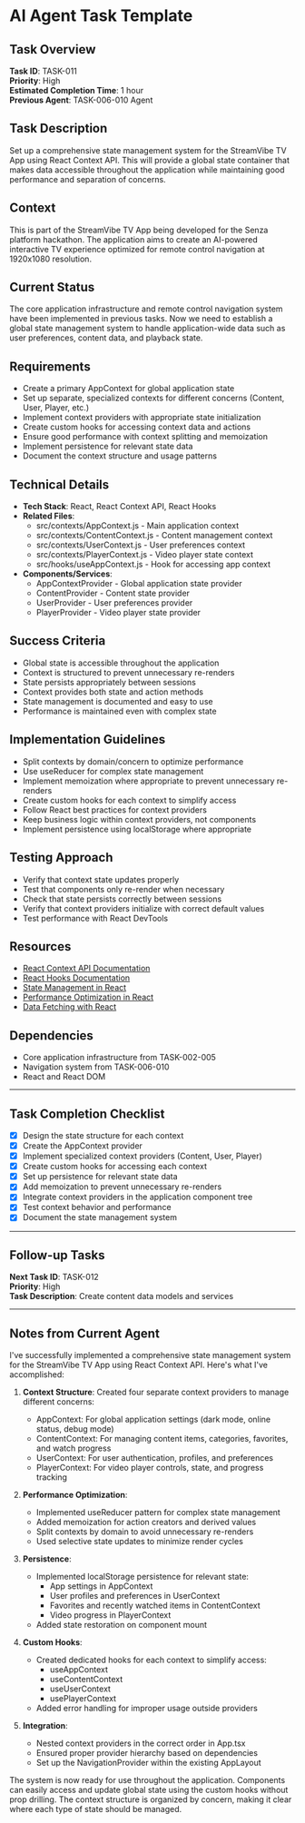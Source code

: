 # AI Agent Task Template

## Task Overview
**Task ID**: TASK-011  
**Priority**: High  
**Estimated Completion Time**: 1 hour  
**Previous Agent**: TASK-006-010 Agent

## Task Description
Set up a comprehensive state management system for the StreamVibe TV App using React Context API. This will provide a global state container that makes data accessible throughout the application while maintaining good performance and separation of concerns.

## Context
This is part of the StreamVibe TV App being developed for the Senza platform hackathon. The application aims to create an AI-powered interactive TV experience optimized for remote control navigation at 1920x1080 resolution.

## Current Status
The core application infrastructure and remote control navigation system have been implemented in previous tasks. Now we need to establish a global state management system to handle application-wide data such as user preferences, content data, and playback state.

## Requirements
- Create a primary AppContext for global application state
- Set up separate, specialized contexts for different concerns (Content, User, Player, etc.)
- Implement context providers with appropriate state initialization
- Create custom hooks for accessing context data and actions
- Ensure good performance with context splitting and memoization
- Implement persistence for relevant state data
- Document the context structure and usage patterns

## Technical Details
- **Tech Stack**: React, React Context API, React Hooks
- **Related Files**: 
  - src/contexts/AppContext.js - Main application context
  - src/contexts/ContentContext.js - Content management context
  - src/contexts/UserContext.js - User preferences context
  - src/contexts/PlayerContext.js - Video player state context
  - src/hooks/useAppContext.js - Hook for accessing app context
- **Components/Services**: 
  - AppContextProvider - Global application state provider
  - ContentProvider - Content state provider
  - UserProvider - User preferences provider
  - PlayerProvider - Video player state provider

## Success Criteria
- Global state is accessible throughout the application
- Context is structured to prevent unnecessary re-renders
- State persists appropriately between sessions
- Context provides both state and action methods
- State management is documented and easy to use
- Performance is maintained even with complex state

## Implementation Guidelines
- Split contexts by domain/concern to optimize performance
- Use useReducer for complex state management
- Implement memoization where appropriate to prevent unnecessary re-renders
- Create custom hooks for each context to simplify access
- Follow React best practices for context providers
- Keep business logic within context providers, not components
- Implement persistence using localStorage where appropriate

## Testing Approach
- Verify that context state updates properly
- Test that components only re-render when necessary
- Check that state persists correctly between sessions
- Verify that context providers initialize with correct default values
- Test performance with React DevTools

## Resources
- [React Context API Documentation](https://reactjs.org/docs/context.html)
- [React Hooks Documentation](https://reactjs.org/docs/hooks-reference.html)
- [State Management in React](https://kentcdodds.com/blog/application-state-management-with-react)
- [Performance Optimization in React](https://reactjs.org/docs/optimizing-performance.html)
- [Data Fetching with React](https://www.robinwieruch.de/react-hooks-fetch-data/)

## Dependencies
- Core application infrastructure from TASK-002-005
- Navigation system from TASK-006-010
- React and React DOM

---

## Task Completion Checklist
- [x] Design the state structure for each context
- [x] Create the AppContext provider
- [x] Implement specialized context providers (Content, User, Player)
- [x] Create custom hooks for accessing each context
- [x] Set up persistence for relevant state data
- [x] Add memoization to prevent unnecessary re-renders
- [x] Integrate context providers in the application component tree
- [x] Test context behavior and performance
- [x] Document the state management system

---

## Follow-up Tasks

**Next Task ID**: TASK-012  
**Priority**: High  
**Task Description**: Create content data models and services

---

## Notes from Current Agent
I've successfully implemented a comprehensive state management system for the StreamVibe TV App using React Context API. Here's what I've accomplished:

1. **Context Structure**: Created four separate context providers to manage different concerns:
   - AppContext: For global application settings (dark mode, online status, debug mode)
   - ContentContext: For managing content items, categories, favorites, and watch progress
   - UserContext: For user authentication, profiles, and preferences
   - PlayerContext: For video player controls, state, and progress tracking

2. **Performance Optimization**: 
   - Implemented useReducer pattern for complex state management
   - Added memoization for action creators and derived values
   - Split contexts by domain to avoid unnecessary re-renders
   - Used selective state updates to minimize render cycles

3. **Persistence**:
   - Implemented localStorage persistence for relevant state:
     - App settings in AppContext
     - User profiles and preferences in UserContext
     - Favorites and recently watched items in ContentContext
     - Video progress in PlayerContext
   - Added state restoration on component mount

4. **Custom Hooks**:
   - Created dedicated hooks for each context to simplify access:
     - useAppContext
     - useContentContext
     - useUserContext
     - usePlayerContext
   - Added error handling for improper usage outside providers

5. **Integration**:
   - Nested context providers in the correct order in App.tsx
   - Ensured proper provider hierarchy based on dependencies
   - Set up the NavigationProvider within the existing AppLayout

The system is now ready for use throughout the application. Components can easily access and update global state using the custom hooks without prop drilling. The context structure is organized by concern, making it clear where each type of state should be managed. 